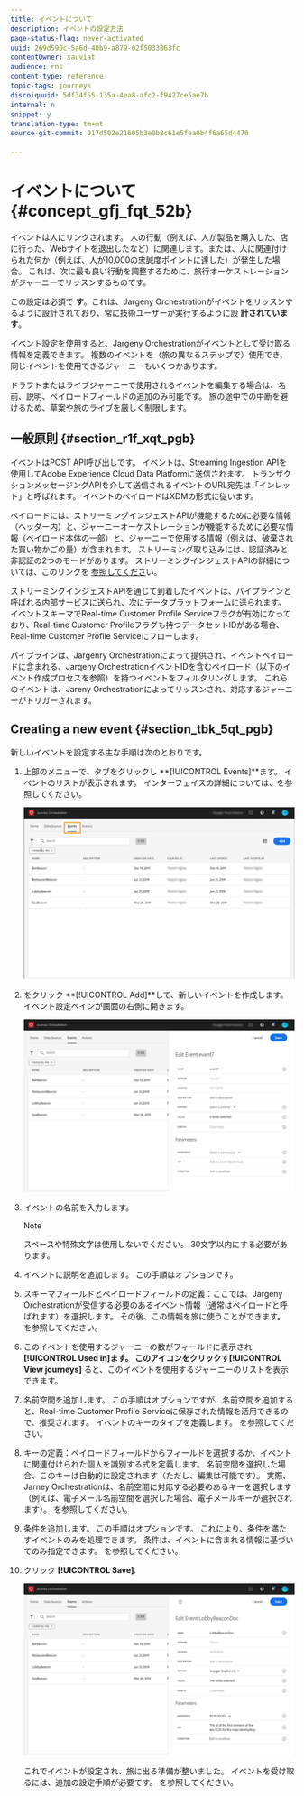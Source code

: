 ```yaml
---
title: イベントについて
description: イベントの設定方法
page-status-flag: never-activated
uuid: 269d590c-5a6d-40b9-a879-02f5033863fc
contentOwner: sauviat
audience: rns
content-type: reference
topic-tags: journeys
discoiquuid: 5df34f55-135a-4ea8-afc2-f9427ce5ae7b
internal: n
snippet: y
translation-type: tm+mt
source-git-commit: 017d502e21605b3e0b8c61e5fea0b4f6a65d4470

---
```



# イベントについて {#concept_gfj_fqt_52b}

イベントは人にリンクされます。 人の行動（例えば、人が製品を購入した、店に行った、Webサイトを退出したなど）に関連します。または、人に関連付けられた何か（例えば、人が10,000の忠誠度ポイントに達した）が発生した場合。 これは、次に最も良い行動を調整するために、旅行オーケストレーションがジャーニーでリッスンするものです。

この設定は必須で **す**。これは、Jargeny Orchestrationがイベントをリッスンするように設計されており、常に技術ユーザーが実行するように設 **計されています**。

イベント設定を使用すると、Jargeny Orchestrationがイベントとして受け取る情報を定義できます。 複数のイベントを（旅の異なるステップで）使用でき、同じイベントを使用できるジャーニーもいくつかあります。

ドラフトまたはライブジャーニーで使用されるイベントを編集する場合は、名前、説明、ペイロードフィールドの追加のみ可能です。 旅の途中での中断を避けるため、草案や旅のライブを厳しく制限します。

## 一般原則 {#section_r1f_xqt_pgb}

イベントはPOST API呼び出しです。 イベントは、Streaming Ingestion APIを使用してAdobe Experience Cloud Data Platformに送信されます。 トランザクションメッセージングAPIを介して送信されるイベントのURL宛先は「インレット」と呼ばれます。 イベントのペイロードはXDMの形式に従います。

ペイロードには、ストリーミングインジェストAPIが機能するために必要な情報（ヘッダー内）と、ジャーニーオーケストレーションが機能するために必要な情報（ペイロード本体の一部）と、ジャーニーで使用する情報（例えば、破棄された買い物かごの量）が含まれます。 ストリーミング取り込みには、認証済みと非認証の2つのモードがあります。 ストリーミングインジェストAPIの詳細については、このリンクを [参照してくださ](https://www.adobe.io/apis/experienceplatform/home/data-ingestion/data-ingestion-services.html#!api-specification/markdown/narrative/technical_overview/streaming_ingest/getting_started_with_platform_streaming_ingestion.md)い。

ストリーミングインジェストAPIを通じて到着したイベントは、パイプラインと呼ばれる内部サービスに送られ、次にデータプラットフォームに送られます。 イベントスキーマでReal-time Customer Profile Serviceフラグが有効になっており、Real-time Customer Profileフラグも持つデータセットIDがある場合、Real-time Customer Profile Serviceにフローします。

パイプラインは、Jargenry Orchestrationによって提供され、イベントペイロードに含まれる、Jargeny OrchestrationイベントIDを含むペイロード（以下のイベント作成プロセスを参照）を持つイベントをフィルタリングします。 これらのイベントは、Jareny Orchestrationによってリッスンされ、対応するジャーニーがトリガーされます。

## Creating a new event {#section_tbk_5qt_pgb}

新しいイベントを設定する主な手順は次のとおりです。

1. 上部のメニューで、タブをクリックし **[!UICONTROL Events]**ます。 イベントのリストが表示されます。 インターフ[](../about/user-interface.md)ェイスの詳細については、を参照してください。

   ![](../assets/journey5.png)

1. をクリック **[!UICONTROL Add]**して、新しいイベントを作成します。 イベント設定ペインが画面の右側に開きます。

   ![](../assets/journey6.png)

1. イベントの名前を入力します。

   >[!NOTE]
   >
   >スペースや特殊文字は使用しないでください。 30文字以内にする必要があります。

1. イベントに説明を追加します。 この手順はオプションです。
1. スキーマフィールドとペイロードフィールドの定義：ここでは、Jargeny Orchestrationが受信する必要のあるイベント情報（通常はペイロードと呼ばれます）を選択します。 その後、この情報を旅に使うことができます。 [](../event/defining-the-payload-fields.md)を参照してください。
1. このイベントを使用するジャーニーの数がフィールドに表示され **[!UICONTROL Used in]**ます。 このアイコンをクリックす**[!UICONTROL View journeys]** ると、このイベントを使用するジャーニーのリストを表示できます。
1. 名前空間を追加します。 この手順はオプションですが、名前空間を追加すると、Real-time Customer Profile Serviceに保存された情報を活用できるので、推奨されます。 イベントのキーのタイプを定義します。 [](../event/selecting-the-namespace.md)を参照してください。
1. キーの定義：ペイロードフィールドからフィールドを選択するか、イベントに関連付けられた個人を識別する式を定義します。 名前空間を選択した場合、このキーは自動的に設定されます（ただし、編集は可能です）。 実際、Jarney Orchestrationは、名前空間に対応する必要のあるキーを選択します（例えば、電子メール名前空間を選択した場合、電子メールキーが選択されます）。 [](../event/defining-the-event-key.md)を参照してください。
1. 条件を追加します。 この手順はオプションです。 これにより、条件を満たすイベントのみを処理できます。 条件は、イベントに含まれる情報に基づいてのみ指定できます。 [](../event/adding-a-condition.md)を参照してください。
1. クリック **[!UICONTROL Save]**.

   ![](../assets/journey7.png)

   これでイベントが設定され、旅に出る準備が整いました。 イベントを受け取るには、追加の設定手順が必要です。 [](../event/additional-steps-to-send-events-to-journey-orchestration.md)を参照してください。

